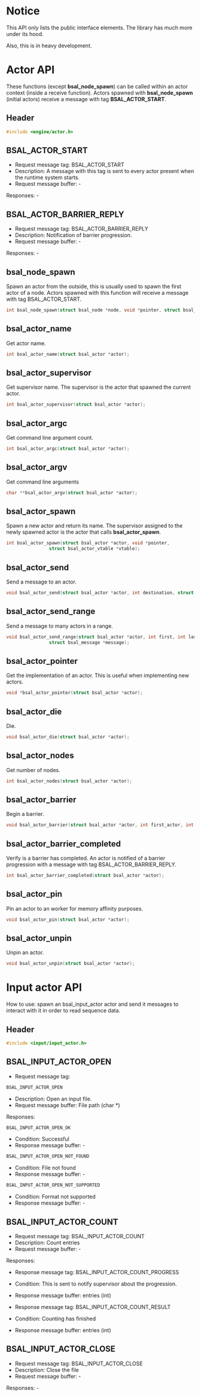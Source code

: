 # Notice

This API only lists the public interface elements.
The library has much more under its hood.

Also, this is in heavy development.

# Actor API

These functions (except **bsal_node_spawn**) can be called within an actor context (inside a receive function).
Actors spawned with **bsal_node_spawn** (initial actors) receive a message with tag **BSAL_ACTOR_START**.

## Header

```C
#include <engine/actor.h>
```

## BSAL_ACTOR_START

- Request message tag: BSAL_ACTOR_START
- Description: A message with this tag is sent to every actor present when the runtime system starts.
- Request message buffer: -

Responses: -

## BSAL_ACTOR_BARRIER_REPLY

- Request message tag: BSAL_ACTOR_BARRIER_REPLY
- Description: Notification of barrier progression.
- Request message buffer: -

Responses: -

## bsal_node_spawn

Spawn an actor from the outside, this is usually used to spawn the first actor of a node.
Actors spawned with this function will receive a message with tag BSAL_ACTOR_START.

```C
int bsal_node_spawn(struct bsal_node *node, void *pointer, struct bsal_actor_vtable *vtable);
```

## bsal_actor_name

Get actor name.

```C
int bsal_actor_name(struct bsal_actor *actor);
```

## bsal_actor_supervisor

Get supervisor name. The supervisor is the actor that spawned the current
actor.

```C
int bsal_actor_supervisor(struct bsal_actor *actor);
```

## bsal_actor_argc

Get command line argument count.

```C
int bsal_actor_argc(struct bsal_actor *actor);
```

## bsal_actor_argv

Get command line arguments

```C
char **bsal_actor_argv(struct bsal_actor *actor);
```

## bsal_actor_spawn

Spawn a new actor and return its name. The supervisor assigned to the newly spawned actor is the actor
that calls **bsal_actor_spawn**.

```C
int bsal_actor_spawn(struct bsal_actor *actor, void *pointer,
                struct bsal_actor_vtable *vtable);
```

## bsal_actor_send

Send a message to an actor.

```C
void bsal_actor_send(struct bsal_actor *actor, int destination, struct bsal_message *message);
```

## bsal_actor_send_range

Send a message to many actors in a range.

```C
void bsal_actor_send_range(struct bsal_actor *actor, int first, int last,
                struct bsal_message *message);
```

## bsal_actor_pointer

Get the implementation of an actor. This is useful when implementing new
actors.

```C
void *bsal_actor_pointer(struct bsal_actor *actor);
```

##  bsal_actor_die

Die.

```C
void bsal_actor_die(struct bsal_actor *actor);
```

## bsal_actor_nodes

Get number of nodes.

```C
int bsal_actor_nodes(struct bsal_actor *actor);
```

## bsal_actor_barrier

Begin a barrier.

```C
void bsal_actor_barrier(struct bsal_actor *actor, int first_actor, int last_actor);
```

## bsal_actor_barrier_completed

Verify is a barrier has completed. An actor is notified
of a barrier progression with a message with tag
BSAL_ACTOR_BARRIER_REPLY.

```C
int bsal_actor_barrier_completed(struct bsal_actor *actor);
```

## bsal_actor_pin

Pin an actor to an worker for memory affinity purposes.

```C
void bsal_actor_pin(struct bsal_actor *actor);
```

## bsal_actor_unpin

Unpin an actor.

```C
void bsal_actor_unpin(struct bsal_actor *actor);
```

# Input actor API

How to use: spawn an bsal_input_actor actor and send it messages
to interact with it in order to read sequence data.

## Header

```C
#include <input/input_actor.h>
```

## BSAL_INPUT_ACTOR_OPEN

- Request message tag:

```C
BSAL_INPUT_ACTOR_OPEN
```

- Description: Open an input file.
- Request message buffer: File path (char *)

Responses:

```C
BSAL_INPUT_ACTOR_OPEN_OK
```

- Condition: Successful
- Response message buffer: -

```C
BSAL_INPUT_ACTOR_OPEN_NOT_FOUND
```

- Condition: File not found
- Response message buffer: -

```C
BSAL_INPUT_ACTOR_OPEN_NOT_SUPPORTED
```

- Condition: Format not supported
- Response message buffer: -



## BSAL_INPUT_ACTOR_COUNT

- Request message tag: BSAL_INPUT_ACTOR_COUNT
- Description: Count entries
- Request message buffer: -

Responses:

- Response message tag: BSAL_INPUT_ACTOR_COUNT_PROGRESS
- Condition: This is sent to notify supervisor about the progression.
- Response message buffer: entries (int)

- Response message tag: BSAL_INPUT_ACTOR_COUNT_RESULT
- Condition: Counting has finished
- Response message buffer: entries (int)

## BSAL_INPUT_ACTOR_CLOSE

- Request message tag: BSAL_INPUT_ACTOR_CLOSE
- Description: Close the file
- Request message buffer: -

Responses: -
